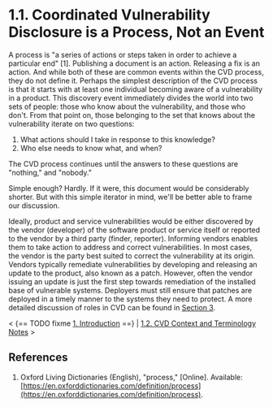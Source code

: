 # 1.1. Coordinated Vulnerability Disclosure is a Process, Not an Event 

A process is "a series of actions or steps taken in order to achieve a
particular end" \[1\]. Publishing a document is an action. Releasing a
fix is an action. And while both of these are common events within the
CVD process, they do not define it. Perhaps the simplest description of
the CVD process is that it starts with at least one individual becoming
aware of a vulnerability in a product. This discovery event immediately
divides the world into two sets of people: those who know about the
vulnerability, and those who don't. From that point on, those belonging
to the set that knows about the vulnerability iterate on two questions:

1.  What actions should I take in response to this knowledge?
2.  Who else needs to know what, and when?

The CVD process continues until the answers to these questions are
"nothing," and "nobody." 

Simple enough? Hardly. If it were, this document would be considerably
shorter. But with this simple iterator in mind, we'll be better able to
frame our discussion.

Ideally, product and service vulnerabilities would be either discovered
by the vendor (developer) of the software product or service itself or
reported to the vendor by a third party (finder, reporter). Informing
vendors enables them to take action to address and correct
vulnerabilities. In most cases, the vendor is the party best suited to
correct the vulnerability at its origin. Vendors typically remediate
vulnerabilities by developing and releasing an update to the product,
also known as a patch. However, often the vendor issuing an update is
just the first step towards remediation of the installed base of
vulnerable systems. Deployers must still ensure that patches are
deployed in a timely manner to the systems they need to protect. A more
detailed discussion of roles in CVD can be found in [Section
3](3.-Roles-in-CVD_47677459.md).



\< {== TODO fixme [1. Introduction](1.-Introduction_47677445.md) ==} \| [1.2. CVD Context
and Terminology
Notes](1_2) \>

## References
1.  Oxford Living Dictionaries (English), "process," \[Online\].
    Available:
    [https://en.oxforddictionaries.com/definition/process](https://en.oxforddictionaries.com/definition/process).

